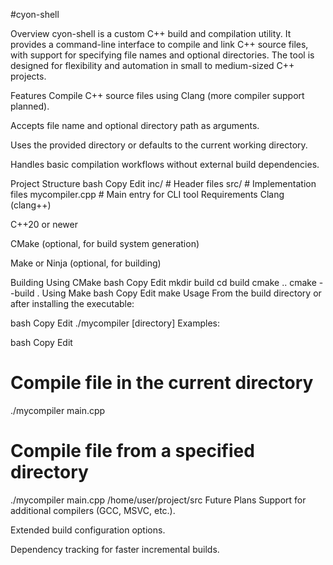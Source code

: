 #cyon-shell

Overview
cyon-shell is a custom C++ build and compilation utility. It provides a command-line interface to compile and link C++ source files, with support for specifying file names and optional directories. The tool is designed for flexibility and automation in small to medium-sized C++ projects.

Features
Compile C++ source files using Clang (more compiler support planned).

Accepts file name and optional directory path as arguments.

Uses the provided directory or defaults to the current working directory.

Handles basic compilation workflows without external build dependencies.

Project Structure
bash
Copy
Edit
inc/        # Header files
src/        # Implementation files
mycompiler.cpp  # Main entry for CLI tool
Requirements
Clang (clang++)

C++20 or newer

CMake (optional, for build system generation)

Make or Ninja (optional, for building)

Building
Using CMake
bash
Copy
Edit
mkdir build
cd build
cmake ..
cmake --build .
Using Make
bash
Copy
Edit
make
Usage
From the build directory or after installing the executable:

bash
Copy
Edit
./mycompiler <file-name> [directory]
Examples:

bash
Copy
Edit
# Compile file in the current directory
./mycompiler main.cpp

# Compile file from a specified directory
./mycompiler main.cpp /home/user/project/src
Future Plans
Support for additional compilers (GCC, MSVC, etc.).

Extended build configuration options.

Dependency tracking for faster incremental builds.
